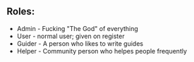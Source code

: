 ## Roles:
- Admin - Fucking "The God" of everything 
- User - normal user; given on register
- Guider - A person who likes to write guides
- Helper - Community person who helpes people frequently
